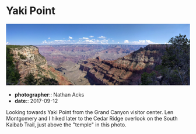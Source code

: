 # Yaki Point

![A narrow red and white sandstone ridge descends towards the floor of the Grand Canyon](assets/2017-09-12-yaki-point.webp)

* **photographer**:: Nathan Acks  
* **date**:: 2017-09-12

Looking towards Yaki Point from the Grand Canyon visitor center. Len Montgomery and I hiked later to the Cedar Ridge overlook on the South Kaibab Trail, just above the "temple" in this photo.
